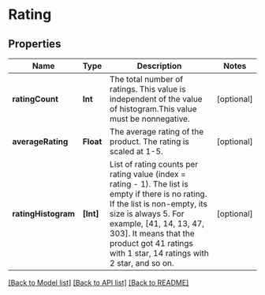 # Rating

## Properties
Name | Type | Description | Notes
------------ | ------------- | ------------- | -------------
**ratingCount** | **Int** | The total number of ratings. This value is independent of the value of histogram.This value must be nonnegative. | [optional] 
**averageRating** | **Float** | The average rating of the product. The rating is scaled at 1-5. | [optional] 
**ratingHistogram** | **[Int]** | List of rating counts per rating value (index &#x3D; rating - 1). The list is empty if there is no rating. If the list is non-empty, its size is always 5. For example, [41, 14, 13, 47, 303]. It means that the product got 41 ratings with 1 star, 14 ratings with 2 star, and so on. | [optional] 

[[Back to Model list]](../README.md#documentation-for-models) [[Back to API list]](../README.md#documentation-for-api-endpoints) [[Back to README]](../README.md)


